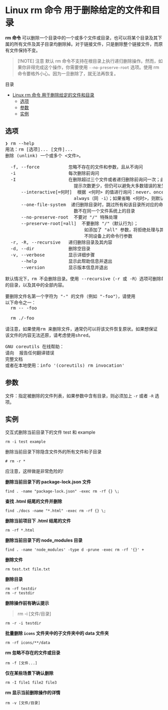 # Linux rm 命令 用于删除给定的文件和目录

**rm 命令** 可以删除一个目录中的一个或多个文件或目录，也可以将某个目录及其下属的所有文件及其子目录均删除掉。对于链接文件，只是删除整个链接文件，而原有文件保持不变。

> [!NOTE] 注意
> 默认 rm 命令不支持在根目录上执行递归删除操作。然而，如果你非得完成这个操作，你需要使用 `--no-preserve-root` 选项。使用 rm 命令要格外小心。因为一旦删除了，就无法再恢复。

目录

- [Linux rm 命令 用于删除给定的文件和目录](#linux-rm-命令-用于删除给定的文件和目录)
    - [选项](#选项)
    - [参数](#参数)
    - [实例](#实例)

## 选项

<pre>
❯ rm --help
用法：rm [选项]... [文件]...
删除 (unlink) 一个或多个 <文件>。

  -f, --force           忽略不存在的文件和参数，且从不询问
  -i                    每次删除前询问
  -I                    在删除超过三个文件或者递归删除前询问一次；此选项比 -i
                          提示次数更少，但仍可以避免大多数错误的发生
      --interactive[=何时]  根据 <何时> 的值进行询问：never、once（同 -I）或者
                          always（同 -i）；如果省略 <何时>，则默认为 always
      --one-file-system  递归删除目录时，跳过所有和该目录所对应的命令行参
                          数不在同一个文件系统上的目录
      --no-preserve-root  不要对 "/" 特殊处理
      --preserve-root[=all]  不要删除 "/"（默认行为）；
                              如添加了 "all" 参数，将拒绝处理与其父目录位于
                              不同设备上的命令行参数
  -r, -R, --recursive   递归删除目录及其内容
  -d, --dir             删除空目录
  -v, --verbose         显示详细步骤
      --help            显示此帮助信息并退出
      --version         显示版本信息并退出

默认情况下，rm 不会删除目录。使用 --recursive（-r 或 -R）选项可删除每个给定
的目录，以及其中的全部内容。

要删除文件名第一个字符为 "-" 的文件（例如 "-foo"），请使用
以下命令之一：
  rm -- -foo

  rm ./-foo

请注意，如果使用rm 来删除文件，通常仍可以将该文件恢复原状。如果想保证
该文件的内容无法还原，请考虑使用shred。

GNU coreutils 在线帮助：<https://www.gnu.org/software/coreutils/>
请向 <http://translationproject.org/team/zh_CN.html> 报告任何翻译错误
完整文档 <https://www.gnu.org/software/coreutils/rm>
或者在本地使用：info '(coreutils) rm invocation'
</pre>

## 参数

文件：指定被删除的文件列表，如果参数中含有目录，则必须加上 `-r` 或者 `-R` 选项。

## 实例

交互式删除当前目录下的文件 test 和 example

```shell
rm -i test example
```

删除当前目录下除隐含文件外的所有文件和子目录

```shell
# rm -r *
```

应注意，这样做是非常危险的!

**删除当前目录下的 package-lock.json 文件**

```shell
find . -name "package-lock.json" -exec rm -rf {} \;
```

**查找 .html 结尾的文件并删除**

```shell
find ./docs -name "*.html" -exec rm -rf {} \;
```

**删除当前项目下 .html 结尾的文件**

```shell
rm -rf *.html
```

**删除当前目录下的 node_modules 目录**

```shell
find . -name 'node_modules' -type d -prune -exec rm -rf '{}' +
```

**删除文件**

```shell
rm test.txt file.txt
```

**删除目录**

```shell
rm -rf testdir
rm -r testdir
```

**删除操作前有确认提示**

> rm -i [文件/目录]

```shell
rm -r -i testdir
```

**批量删除 `icons` 文件夹中的子文件夹中的 data 文件夹**

```shell
rm -rf icons/**/data
```

**rm 忽略不存在的文件或目录**

```shell
rm -f [文件...]
```

**仅在某些场景下确认删除**

```shell
rm -I file1 file2 file3
```

**rm 显示当前删除操作的详情**

```shell
rm -v [文件/目录]
```
